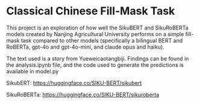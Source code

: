 # Classical Chinese Fill-Mask Task

This project is an exploration of how well the SikuBERT and SikuRoBERTa models created by Nanjing Agricultural University performs on a simple fill-mask task compared to other models (specifically a bilingual BERT and RoBERTa, gpt-4o and gpt-4o-mini, and claude opus and haiku).

The text used is a story from Yueweicaotangbiji. Findings can be found in the analysis.ipynb file, and the code used to generate the predictions is available in model.py

SikubERT: https://huggingface.co/SIKU-BERT/sikubert

SikuRoBERTa: https://huggingface.co/SIKU-BERT/sikuroberta
